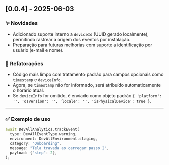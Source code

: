 ## [0.0.4] - 2025-06-03

### ✨ Novidades

- Adicionado suporte interno a `deviceId` (UUID gerado localmente), permitindo rastrear a origem dos eventos por instalação.
- Preparação para futuras melhorias com suporte a identificação por usuário (e-mail e nome).

### 🧼 Refatorações

- Código mais limpo com tratamento padrão para campos opcionais como `timestamp` e `deviceInfo`.
- Agora, se `timestamp` não for informado, será atribuído automaticamente o horário atual.
- Se `deviceInfo` for omitido, é enviado como objeto padrão `{ 'platform': '', 'osVersion': '', 'locale': '', 'isPhysicalDevice': true }`.

---

### ✅ Exemplo de uso

```dart
await DevAllAnalytics.trackEvent(
  type: DevAllEventType.warning,
  environment: DevAllEnvironment.staging,
  category: "Onboarding",
  message: "Tela travada ao carregar passo 2",
  payload: {"step": 2},
);
```
